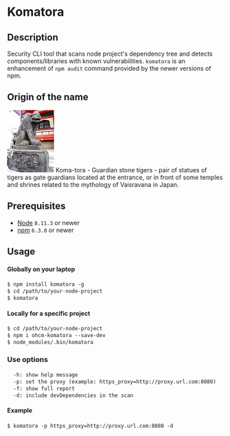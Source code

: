 # Komatora

## Description
Security CLI tool that scans node project's dependency tree and detects components/libraries with known vulnerabilities.
`komatora` is an enhancement of `npm audit` command provided by the newer versions of npm.

## Origin of the name
![Komatora - Right Tiger](assets/109px-Kagurazaka_Zenkoku-ji_koma-tora_1_Ungyo-_left.jpg "Komatora - Right Tiger") Koma-tora - Guardian stone tigers - pair of statues of tigers as gate guardians located at the entrance, or in front of some temples and shrines related to the mythology of Vaisravana in Japan.

## Prerequisites 
- [Node](https://nodejs.org) `8.11.3` or newer
- [npm](https://www.npmjs.com/get-npm) `6.3.0` or newer

## Usage
#### Globally on your laptop
```shell
$ npm install komatora -g
$ cd /path/to/your-node-project
$ komatora
```

#### Locally for a specific project
```shell
$ cd /path/to/your-node-project
$ npm i ohcm-komatora --save-dev
$ node_modules/.bin/komatora
```

### Use options
```shell
  -h: show help message
  -p: set the proxy (example: https_proxy=http://proxy.url.com:8080)
  -f: show full report
  -d: include devDependencies in the scan
```

#### Example
```shell
$ komatora -p https_proxy=http://proxy.url.com:8080 -d
```

